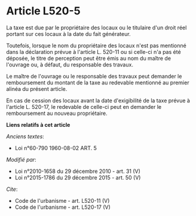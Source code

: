 # Article L520-5

La taxe est due par le propriétaire des locaux ou le titulaire d'un droit réel portant sur ces locaux à la date du fait
générateur.

Toutefois, lorsque le nom du propriétaire des locaux n'est pas mentionné dans la déclaration prévue à l'article L. 520-11 ou
si celle-ci n'a pas été déposée, le titre de perception peut être émis au nom du maître de l'ouvrage ou, à défaut, du
responsable des travaux.

Le maître de l'ouvrage ou le responsable des travaux peut demander le remboursement du montant de la taxe au redevable
mentionné au premier alinéa du présent article.

En cas de cession des locaux avant la date d'exigibilité de la taxe prévue à l'article L. 520-17, le redevable de celle-ci
peut en demander le remboursement au nouveau propriétaire.

**Liens relatifs à cet article**

_Anciens textes_:

  - Loi n°60-790 1960-08-02 ART. 5

_Modifié par_:

  - Loi n°2010-1658 du 29 décembre 2010 - art. 31 (V)
  - Loi n°2015-1786 du 29 décembre 2015 - art. 50 (V)

_Cite_:

  - Code de l'urbanisme - art. L520-11 (V)
  - Code de l'urbanisme - art. L520-17 (V)
